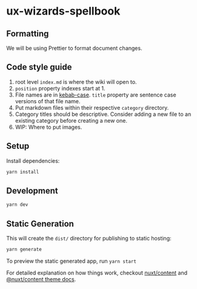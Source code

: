 # ux-wizards-spellbook

## Formatting

We will be using Prettier to format document changes.

## Code style guide

1. root level `index.md` is where the wiki will open to.
1. `position` property indexes start at 1.
1. File names are in [kebab-case](https://en.wikipedia.org/wiki/Letter_case#Special_case_styles). `title` property are sentence case versions of that file name.
1. Put markdown files within their respective `category` directory.
1. Category titles should be descriptive. Consider adding a new file to an existing category before creating a new one.
1. WIP: Where to put images.

## Setup

Install dependencies:

```bash
yarn install
```

## Development

```bash
yarn dev
```

## Static Generation

This will create the `dist/` directory for publishing to static hosting:

```bash
yarn generate
```

To preview the static generated app, run `yarn start`

For detailed explanation on how things work, checkout [nuxt/content](https://content.nuxtjs.org) and [@nuxt/content theme docs](https://content.nuxtjs.org/themes-docs).
